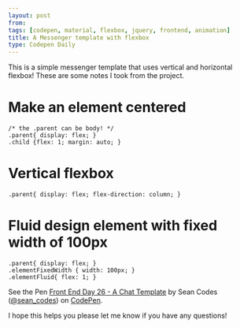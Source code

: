 ```yaml
---
layout: post
from:
tags: [codepen, material, flexbox, jquery, frontend, animation]
title: A Messenger template with flexbox
type: Codepen Daily
---
```


This is a simple messenger template that uses vertical and horizontal flexbox! These are some notes I took from the project.

# Make an element centered

    /* the .parent can be body! */
    .parent{ display: flex; }
    .child {flex: 1; margin: auto; }

# Vertical flexbox

    .parent{ display: flex; flex-direction: column; }

# Fluid design element with fixed width of 100px

    .parent{ display: flex; }
    .elementFixedWidth { width: 100px; }
    .elementFluid{ flex: 1; }

<p data-height="550" data-theme-id="0" data-slug-hash="xgMNxe" data-default-tab="css,result" data-user="sean_codes" data-embed-version="2" data-pen-title="Front End Day 26 - A Chat Template" class="codepen">See the Pen <a href="http://codepen.io/sean_codes/pen/xgMNxe/">Front End Day 26 - A Chat Template</a> by Sean Codes (<a href="http://codepen.io/sean_codes">@sean_codes</a>) on <a href="http://codepen.io">CodePen</a>.</p>
<script async src="https://production-assets.codepen.io/assets/embed/ei.js"></script>

I hope this helps you please let me know if you have any questions!
